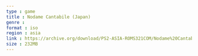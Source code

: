 ```yaml
---
type : game
title : Nodame Cantabile (Japan)
genre : 
format : iso
region : asia
link : https://archive.org/download/PS2-ASIA-ROMS321COM/Nodame%20Cantabile%20%28Japan%29.7z
size : 232MB
---
```

